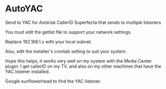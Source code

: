 AutoYAC
=======

Send to YAC for Asterisk CallerID Superfecta that sends to multiple listeners

You must edit the getlist file to support your network settings. 

Replace 192.168.1.x with your local subnet.

Also, edit the installer's crontab setting to suit your system.

Hope this helps, it works very well on my system with the Media Center plugin.  I get callerID on my TV,
and also on my other machines that have the YAC listener installed.  

Google sunflowerhead to find the YAC listener.


